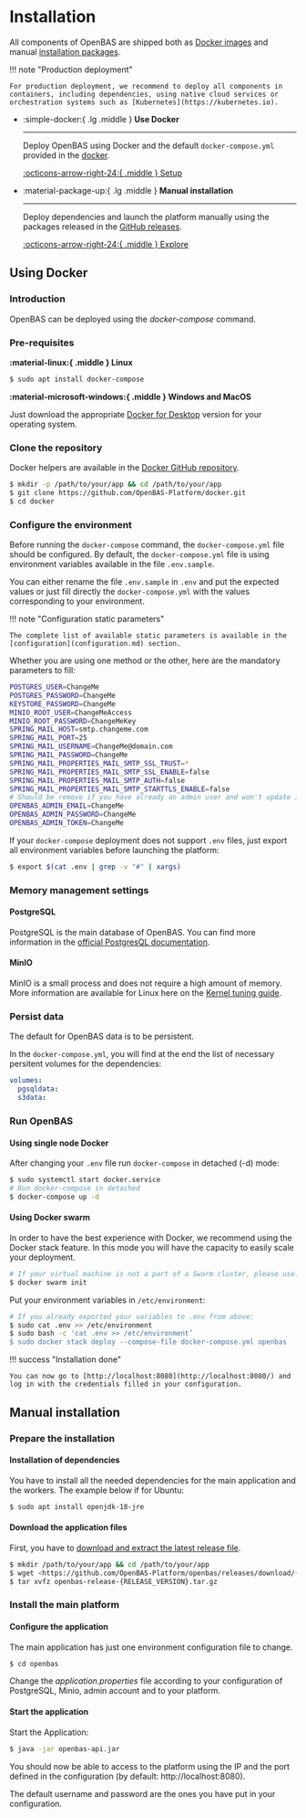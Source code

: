 # Installation

All components of OpenBAS are shipped both as [Docker images](https://hub.docker.com/u/openbashq) and manual [installation packages](https://github.com/OpenBAS-Platform/openbas/releases).

!!! note "Production deployment"

    For production deployment, we recommend to deploy all components in containers, including dependencies, using native cloud services or orchestration systems such as [Kubernetes](https://kubernetes.io).

<div class="grid cards" markdown>

-   :simple-docker:{ .lg .middle } __Use Docker__

    ---

    Deploy OpenBAS using Docker and the default `docker-compose.yml` provided
    in the [docker](https://github.com/OpenBAS-Platform/docker).

    [:octicons-arrow-right-24:{ .middle } Setup](#using-docker)

-   :material-package-up:{ .lg .middle } __Manual installation__

    ---

    Deploy dependencies and launch the platform manually using the packages
    released in the [GitHub releases](https://github.com/OpenBAS-Platform/openbas/releases).

    [:octicons-arrow-right-24:{ .middle } Explore](#manual-installation)
</div>

## Using Docker

### Introduction

OpenBAS can be deployed using the *docker-compose* command.

### Pre-requisites

**:material-linux:{ .middle } Linux**

```bash
$ sudo apt install docker-compose
```

**:material-microsoft-windows:{ .middle } Windows and MacOS**

Just download the appropriate [Docker for Desktop](https://www.docker.com/products/docker-desktop) version for your operating system.

### Clone the repository

Docker helpers are available in the [Docker GitHub repository](https://github.com/OpenBAS-Platform/docker).

```bash
$ mkdir -p /path/to/your/app && cd /path/to/your/app
$ git clone https://github.com/OpenBAS-Platform/docker.git
$ cd docker
```

### Configure the environment

Before running the `docker-compose` command, the `docker-compose.yml` file should be configured. By default, the `docker-compose.yml` file is using environment variables available in the file `.env.sample`.

You can either rename the file `.env.sample` in `.env` and put the expected values or just fill directly the `docker-compose.yml` with the values corresponding to your environment.

!!! note "Configuration static parameters"

    The complete list of available static parameters is available in the [configuration](configuration.md) section.

Whether you are using one method or the other, here are the mandatory parameters to fill:

```bash
POSTGRES_USER=ChangeMe
POSTGRES_PASSWORD=ChangeMe
KEYSTORE_PASSWORD=ChangeMe
MINIO_ROOT_USER=ChangeMeAccess
MINIO_ROOT_PASSWORD=ChangeMeKey
SPRING_MAIL_HOST=smtp.changeme.com
SPRING_MAIL_PORT=25
SPRING_MAIL_USERNAME=ChangeMe@domain.com
SPRING_MAIL_PASSWORD=ChangeMe
SPRING_MAIL_PROPERTIES_MAIL_SMTP_SSL_TRUST=*
SPRING_MAIL_PROPERTIES_MAIL_SMTP_SSL_ENABLE=false
SPRING_MAIL_PROPERTIES_MAIL_SMTP_AUTH=false
SPRING_MAIL_PROPERTIES_MAIL_SMTP_STARTTLS_ENABLE=false
# Should be remove if you have already an admin user and won't update it
OPENBAS_ADMIN_EMAIL=ChangeMe
OPENBAS_ADMIN_PASSWORD=ChangeMe
OPENBAS_ADMIN_TOKEN=ChangeMe
```

If your `docker-compose` deployment does not support `.env` files, just export all environment variables before launching the platform:

```bash
$ export $(cat .env | grep -v "#" | xargs)
```

### Memory management settings

#### PostgreSQL

PostgreSQL is the main database of OpenBAS. You can find more information in the [official PostgresQL documentation](https://hub.docker.com/_/postgres).

#### MinIO

MinIO is a small process and does not require a high amount of memory. More information are available for Linux here on the [Kernel tuning guide](https://github.com/minio/minio/tree/master/docs/deployment/kernel-tuning).

### Persist data

The default for OpenBAS data is to be persistent.

In the `docker-compose.yml`, you will find at the end the list of necessary persitent volumes for the dependencies:

```yaml
volumes:
  pgsqldata:
  s3data:
```

### Run OpenBAS

#### Using single node Docker

After changing your `.env` file run `docker-compose` in detached (-d) mode:

```bash
$ sudo systemctl start docker.service
# Run docker-compose in detached 
$ docker-compose up -d
```

#### Using Docker swarm

In order to have the best experience with Docker, we recommend using the Docker stack feature. In this mode you will have the capacity to easily scale your deployment.

```bash
# If your virtual machine is not a part of a Swarm cluster, please use:
$ docker swarm init
```

Put your environment variables in `/etc/environment`:

```bash
# If you already exported your variables to .env from above:
$ sudo cat .env >> /etc/environment
$ sudo bash -c 'cat .env >> /etc/environment’
$ sudo docker stack deploy --compose-file docker-compose.yml openbas
```

!!! success "Installation done"

    You can now go to [http://localhost:8080](http://localhost:8080/) and log in with the credentials filled in your configuration.

## Manual installation

### Prepare the installation

#### Installation of dependencies

You have to install all the needed dependencies for the main application and the workers. The example below if for Ubuntu:

```bash
$ sudo apt install openjdk-18-jre 
```

#### Download the application files

First, you have to [download and extract the latest release file](https://github.com/OpenBAS-Platform/openbas/releases).

```bash
$ mkdir /path/to/your/app && cd /path/to/your/app
$ wget <https://github.com/OpenBAS-Platform/openbas/releases/download/{RELEASE_VERSION}/openbas-release-{RELEASE_VERSION}.tar.gz>
$ tar xvfz openbas-release-{RELEASE_VERSION}.tar.gz
```

### Install the main platform

#### Configure the application

The main application has just one environment configuration file to change.

```bash
$ cd openbas
```

Change the *application.properties* file according to your configuration of PostgreSQL, Minio, admin account and to your platform.

#### Start the application

Start the Application:

```bash
$ java -jar openbas-api.jar
```

You should now be able to access to the platform using the IP and the port defined in the configuration (by default: http://localhost:8080).

The default username and password are the ones you have put in your configuration.